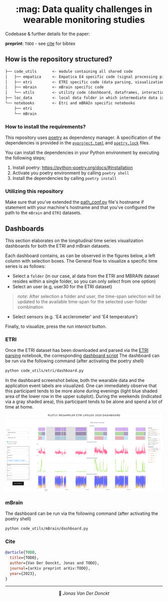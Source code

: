 <div align="center">
<h1>:mag: Data quality challenges in wearable monitoring studies
</div>

Codebase & further details for the paper:
> 

**preprint**: `TODO` - see [cite](#cite) for bibtex

## How is the repository structured?

```txt
├── code_utils       <- module containing all shared code
│   ├── empatica     <- Empatica E4 specific code (signal processing pipelines)
│   ├── etri         <- ETRI specific code (data parsing, visualization, dashboard)
│   ├── mbrain       <- mBrain specific code
│   └── utils        <- utility code (dashboard, dataframes, interaction analysis)
├── loc_data         <- local data folder in which intermediate data is stored
└── notebooks        <- Etri and mBRAIn specific notebooks 
    ├── etri
    └── mBrain
```


### How to install the requirements?

This repository uses [poetry](https://python-poetry.org/) as dependency manager.
A specification of the dependencies is provided in the [`pyproject.toml`](pyproject.toml) and [`poetry.lock`](poetry.lock) files.

You can install the dependencies in your Python environment by executing the following steps;
1. Install poetry: https://python-poetry.org/docs/#installation
2. Activate you poetry environment by calling `poetry shell`
3. Install the dependencies by calling `poetry install`

### Utilizing this repository

Make sure that you've extended the [path_conf.py](agg_utils/path_conf.py) file's hostname if statement with your machine's hostname and that you've configured the path to the `mBrain` and `ETRI` datasets.

## Dashboards
This section elaborates on the longitudinal time series visualization dashboards for both the ETRI and mBrain datasets.

Each dashboard contains, as can be observed in the figures below, a left column with selection boxes.
The General flow to visualize a specific time series is as follows:
- Select a `folder` (in our case, al data from the ETRI and MBRAIN dataset resides within a single folder, so you can only select from one option)
- Select an user (e.g, user30 for the ETRI dataset)
> *note*: After selection a folder and user, the time-span selection will be updated to the available time-span for the selected user-folder combination
- Select sensors (e.g. 'E4 acclerometer' and 'E4 temperature')

Finally, to visualize, press the *run interact* button.


### ETRI
Once the ETRI dataset has been downloaded and parsed via the [ETRI parsing](notebooks/etri/0_parse_etri.ipynb) notebook, the corresponding [dashboard script](code_utils/etri/dashboard.py)
The dashboard can be run via the following command (after activating the poetry shell)

```bash
python code_utils/etri/dashboard.py
```
In the dashboard screenshot below, both the wearable data and the application event labels are visualized. One can immediately observe that this participant tends to be more alone during evenings (light blue shaded area of the lower row in the upper subplot). During the weekends (indicated via a gray shaded area), this participant tends to be alone and spend a lot of time at home.

![](figures/ETRI_dashboard.png)


### mBrain
The dashboard can be run via the following command (after activating the poetry shell)
```bash
python code_utils/mBrain/dashboard.py
```

### Cite

```bibtex
@article{TODO,
  title={TODO},
  author={Van Der Donckt, Jonas and TODO},
  journal={arXiv preprint arXiv:TODO},
  year={2023},
}
```

---

<p align="center">
👤 <i>Jonas Van Der Donckt</i>
</p>